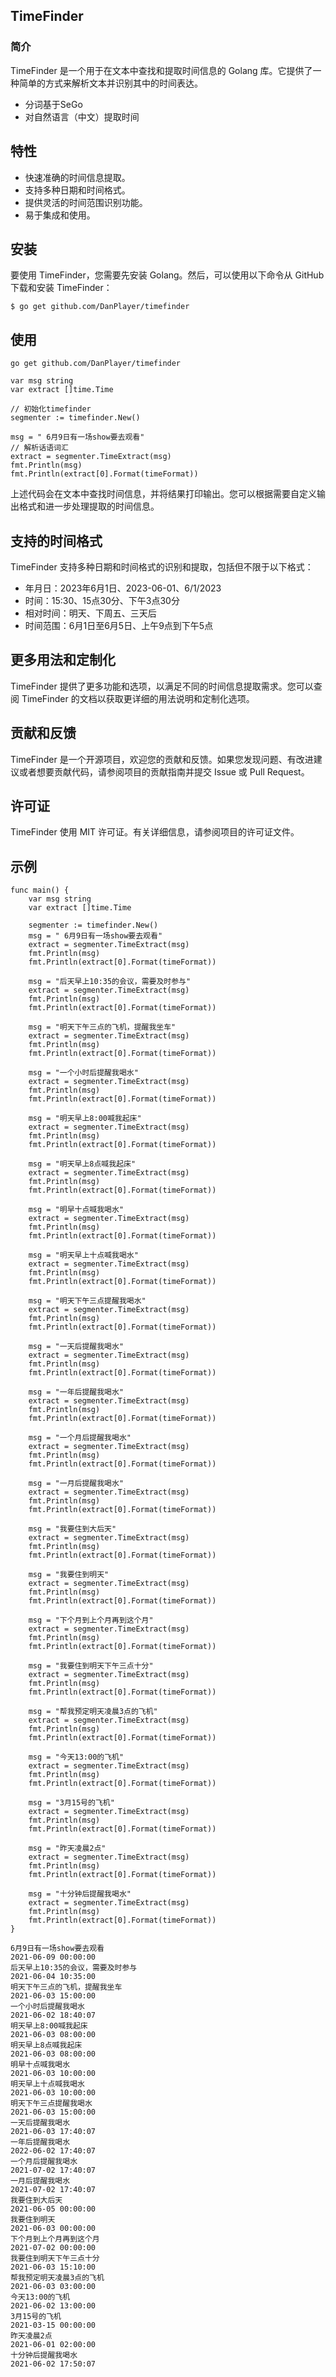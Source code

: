 ## TimeFinder

### 简介

TimeFinder 是一个用于在文本中查找和提取时间信息的 Golang 库。它提供了一种简单的方式来解析文本并识别其中的时间表达。

- 分词基于SeGo
- 对自然语言（中文）提取时间

## 特性

- 快速准确的时间信息提取。
- 支持多种日期和时间格式。
- 提供灵活的时间范围识别功能。
- 易于集成和使用。

## 安装

要使用 TimeFinder，您需要先安装 Golang。然后，可以使用以下命令从 GitHub 下载和安装 TimeFinder：

```
$ go get github.com/DanPlayer/timefinder

```

## 使用

```
go get github.com/DanPlayer/timefinder
```

```
var msg string
var extract []time.Time

// 初始化timefinder
segmenter := timefinder.New()

msg = " 6月9日有一场show要去观看"
// 解析话语词汇
extract = segmenter.TimeExtract(msg)
fmt.Println(msg)
fmt.Println(extract[0].Format(timeFormat))
```
上述代码会在文本中查找时间信息，并将结果打印输出。您可以根据需要自定义输出格式和进一步处理提取的时间信息。

## 支持的时间格式
TimeFinder 支持多种日期和时间格式的识别和提取，包括但不限于以下格式：

- 年月日：2023年6月1日、2023-06-01、6/1/2023
- 时间：15:30、15点30分、下午3点30分
- 相对时间：明天、下周五、三天后
- 时间范围：6月1日至6月5日、上午9点到下午5点

## 更多用法和定制化
TimeFinder 提供了更多功能和选项，以满足不同的时间信息提取需求。您可以查阅 TimeFinder 的文档以获取更详细的用法说明和定制化选项。

## 贡献和反馈
TimeFinder 是一个开源项目，欢迎您的贡献和反馈。如果您发现问题、有改进建议或者想要贡献代码，请参阅项目的贡献指南并提交 Issue 或 Pull Request。

## 许可证
TimeFinder 使用 MIT 许可证。有关详细信息，请参阅项目的许可证文件。

## 示例

```
func main() {
    var msg string
    var extract []time.Time
    
    segmenter := timefinder.New()
    msg = " 6月9日有一场show要去观看"
    extract = segmenter.TimeExtract(msg)
    fmt.Println(msg)
    fmt.Println(extract[0].Format(timeFormat))
    
    msg = "后天早上10:35的会议，需要及时参与"
    extract = segmenter.TimeExtract(msg)
    fmt.Println(msg)
    fmt.Println(extract[0].Format(timeFormat))
    
    msg = "明天下午三点的飞机，提醒我坐车"
    extract = segmenter.TimeExtract(msg)
    fmt.Println(msg)
    fmt.Println(extract[0].Format(timeFormat))
    
    msg = "一个小时后提醒我喝水"
    extract = segmenter.TimeExtract(msg)
    fmt.Println(msg)
    fmt.Println(extract[0].Format(timeFormat))
    
    msg = "明天早上8:00喊我起床"
    extract = segmenter.TimeExtract(msg)
    fmt.Println(msg)
    fmt.Println(extract[0].Format(timeFormat))
    
    msg = "明天早上8点喊我起床"
    extract = segmenter.TimeExtract(msg)
    fmt.Println(msg)
    fmt.Println(extract[0].Format(timeFormat))
    
    msg = "明早十点喊我喝水"
    extract = segmenter.TimeExtract(msg)
    fmt.Println(msg)
    fmt.Println(extract[0].Format(timeFormat))
    
    msg = "明天早上十点喊我喝水"
    extract = segmenter.TimeExtract(msg)
    fmt.Println(msg)
    fmt.Println(extract[0].Format(timeFormat))
    
    msg = "明天下午三点提醒我喝水"
    extract = segmenter.TimeExtract(msg)
    fmt.Println(msg)
    fmt.Println(extract[0].Format(timeFormat))
    
    msg = "一天后提醒我喝水"
    extract = segmenter.TimeExtract(msg)
    fmt.Println(msg)
    fmt.Println(extract[0].Format(timeFormat))
    
    msg = "一年后提醒我喝水"
    extract = segmenter.TimeExtract(msg)
    fmt.Println(msg)
    fmt.Println(extract[0].Format(timeFormat))
    
    msg = "一个月后提醒我喝水"
    extract = segmenter.TimeExtract(msg)
    fmt.Println(msg)
    fmt.Println(extract[0].Format(timeFormat))
    
    msg = "一月后提醒我喝水"
    extract = segmenter.TimeExtract(msg)
    fmt.Println(msg)
    fmt.Println(extract[0].Format(timeFormat))
    
    msg = "我要住到大后天"
    extract = segmenter.TimeExtract(msg)
    fmt.Println(msg)
    fmt.Println(extract[0].Format(timeFormat))
    
    msg = "我要住到明天"
    extract = segmenter.TimeExtract(msg)
    fmt.Println(msg)
    fmt.Println(extract[0].Format(timeFormat))
    
    msg = "下个月到上个月再到这个月"
    extract = segmenter.TimeExtract(msg)
    fmt.Println(msg)
    fmt.Println(extract[0].Format(timeFormat))
    
    msg = "我要住到明天下午三点十分"
    extract = segmenter.TimeExtract(msg)
    fmt.Println(msg)
    fmt.Println(extract[0].Format(timeFormat))
    
    msg = "帮我预定明天凌晨3点的飞机"
    extract = segmenter.TimeExtract(msg)
    fmt.Println(msg)
    fmt.Println(extract[0].Format(timeFormat))
    
    msg = "今天13:00的飞机"
    extract = segmenter.TimeExtract(msg)
    fmt.Println(msg)
    fmt.Println(extract[0].Format(timeFormat))
    
    msg = "3月15号的飞机"
    extract = segmenter.TimeExtract(msg)
    fmt.Println(msg)
    fmt.Println(extract[0].Format(timeFormat))
    
    msg = "昨天凌晨2点"
    extract = segmenter.TimeExtract(msg)
    fmt.Println(msg)
    fmt.Println(extract[0].Format(timeFormat))
    
    msg = "十分钟后提醒我喝水"
    extract = segmenter.TimeExtract(msg)
    fmt.Println(msg)
    fmt.Println(extract[0].Format(timeFormat))
}
```

```
6月9日有一场show要去观看
2021-06-09 00:00:00
后天早上10:35的会议，需要及时参与
2021-06-04 10:35:00
明天下午三点的飞机，提醒我坐车
2021-06-03 15:00:00
一个小时后提醒我喝水
2021-06-02 18:40:07
明天早上8:00喊我起床
2021-06-03 08:00:00
明天早上8点喊我起床
2021-06-03 08:00:00
明早十点喊我喝水
2021-06-03 10:00:00
明天早上十点喊我喝水
2021-06-03 10:00:00
明天下午三点提醒我喝水
2021-06-03 15:00:00
一天后提醒我喝水
2021-06-03 17:40:07
一年后提醒我喝水
2022-06-02 17:40:07
一个月后提醒我喝水
2021-07-02 17:40:07
一月后提醒我喝水
2021-07-02 17:40:07
我要住到大后天
2021-06-05 00:00:00
我要住到明天
2021-06-03 00:00:00
下个月到上个月再到这个月
2021-07-02 00:00:00
我要住到明天下午三点十分
2021-06-03 15:10:00
帮我预定明天凌晨3点的飞机
2021-06-03 03:00:00
今天13:00的飞机
2021-06-02 13:00:00
3月15号的飞机
2021-03-15 00:00:00
昨天凌晨2点
2021-06-01 02:00:00
十分钟后提醒我喝水
2021-06-02 17:50:07
```
